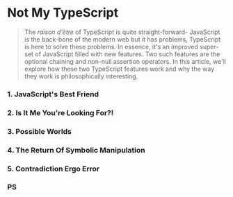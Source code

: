 # Not My TypeScript

>   The *raison d'être* of TypeScript is quite straight-forward- JavaScript is the back-bone of the modern web but it has problems, TypeScript is here to solve these problems. In essence, it's an improved super-set of JavaScript filled with new features. Two such features are the optional chaining and non-null assertion operators. In this article, we'll explore how these two TypeScript features work and why the way they work is philosophically interesting.

### 1. JavaScript's Best Friend

### 2. Is It Me You're Looking For?!

### 3. Possible Worlds

### 4. The Return Of Symbolic Manipulation

### 5. Contradiction Ergo Error

### PS
